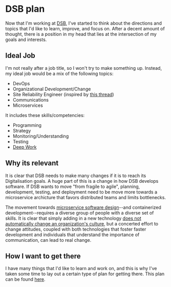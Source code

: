 # DSB plan

Now that I'm working at [DSB](https://dsb.dk), I've started to think about the directions and topics that I'd like to learn, improve, and focus on. After a decent amount of thought, there is a position in my head that lies at the intersection of my goals and interests.

## Ideal Job

I'm not really after a job title, so I won't try to make something up. Instead, my ideal job would be a mix of the following topics:

- DevOps
- Organizational Development/Change
- Site Reliability Engineer (inspired by [this thread](https://twitter.com/alicegoldfuss/status/989603219629260800))
- Communications
- Microservices

It includes these skills/competencies:

- Programming
- Strategy
- Monitoring/Understanding
- Testing
- [Deep Work](http://www.dansilvestre.com/deep-work-cal-newport/)

## Why its relevant

It is clear that DSB needs to make many changes if it is to reach its Digitalisation goals. A huge part of this is a change in how DSB develops software. If DSB wants to move "from fragile to agile", planning, development, testing, and deployment need to be move more towards a microservice archicture that favors distributed teams and limits bottlenecks.

The movement towards [microservice software design](https://www.martinfowler.com/articles/microservices.html)--and containerized development--requires a diverse group of people with a diverse set of skills. It is clear that simply adding in a new technology [does not automatically change an organization's culture](https://queue.acm.org/detail.cfm?id=3185224), but a concerted effort to change attitudes, coupled with both technologies that foster faster development and individuals that understand the importance of communication, can lead to real change.

## How I want to get there

I have many things that I'd like to learn and work on, and this is why I've taken some time to lay out a certain type of plan for getting there. This plan can be found [here](/five_year_plan.md).
